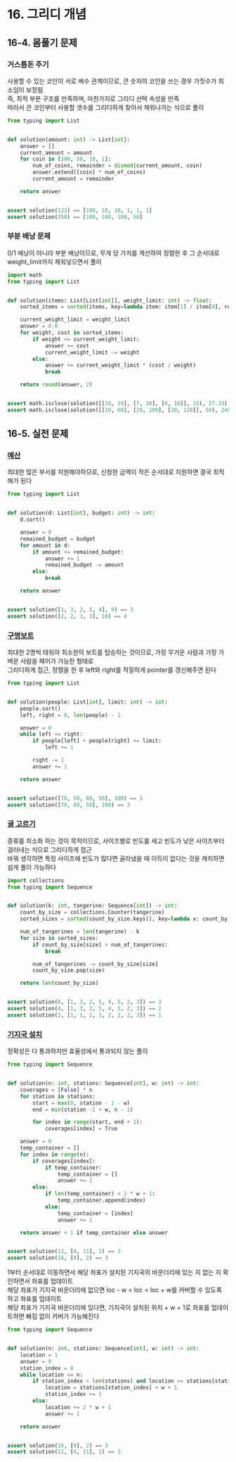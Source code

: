 # 16. 그리디 개념

## 16-4. 몸풀기 문제

### 거스름돈 주기

사용할 수 있는 코인이 서로 배수 관계이므로, 큰 숫자의 코인을 쓰는 경우 가짓수가 최소임이 보장됨  
즉, 최적 부분 구조를 만족하며, 마찬가지로 그리디 선택 속성을 만족  
따라서 큰 코인부터 사용할 갯수를 그리디하게 찾아서 채워나가는 식으로 풀이  

```python
from typing import List


def solution(amount: int) -> List[int]:
    answer = []
    current_amount = amount
    for coin in [100, 50, 10, 1]:
        num_of_coins, remainder = divmod(current_amount, coin)
        answer.extend([coin] * num_of_coins)
        current_amount = remainder

    return answer


assert solution(123) == [100, 10, 10, 1, 1, 1]
assert solution(350) == [100, 100, 100, 50]
```

### 부분 배낭 문제

0/1 배낭이 아니라 부분 배낭이므로, 무게 당 가치를 계산하여 정렬한 후 그 순서대로 weight_limit까지 채워넣으면서 풀이

```python
import math
from typing import List


def solution(items: List[List[int]], weight_limit: int) -> float:
    sorted_items = sorted(items, key=lambda item: item[1] / item[0], reverse=True)

    current_weight_limit = weight_limit
    answer = 0.0
    for weight, cost in sorted_items:
        if weight <= current_weight_limit:
            answer += cost
            current_weight_limit -= weight
        else:
            answer += current_weight_limit * (cost / weight)
            break

    return round(answer, 2)


assert math.isclose(solution([[10, 19], [7, 10], [6, 10]], 15), 27.33)
assert math.isclose(solution([[10, 60], [20, 100], [30, 120]], 50), 240)
```

## 16-5. 실전 문제

### [예산](https://school.programmers.co.kr/learn/courses/30/lessons/12982)

최대한 많은 부서를 지원해야하므로, 신청한 금액이 작은 순서대로 지원하면 결국 최적해가 된다  

```python
from typing import List


def solution(d: List[int], budget: int) -> int:
    d.sort()

    answer = 0
    remained_budget = budget
    for amount in d:
        if amount <= remained_budget:
            answer += 1
            remained_budget -= amount
        else:
            break

    return answer


assert solution([1, 3, 2, 5, 4], 9) == 3
assert solution([2, 2, 3, 3], 10) == 4
```

### [구명보트](https://school.programmers.co.kr/learn/courses/30/lessons/42885)

최대한 2명씩 태워야 최소한의 보트를 탑승하는 것이므로, 가장 무거운 사람과 가장 가벼운 사람을 페어가 가능한 형태로  
그리디하게 접근, 정렬을 한 후 left와 right를 적절하게 pointer를 갱신해주면 된다

```python
from typing import List


def solution(people: List[int], limit: int) -> int:
    people.sort()
    left, right = 0, len(people) - 1

    answer = 0
    while left <= right:
        if people[left] + people[right] <= limit:
            left += 1

        right -= 1
        answer += 1

    return answer


assert solution([70, 50, 80, 50], 100) == 3
assert solution([70, 80, 50], 100) == 3
```

### [귤 고르기](https://school.programmers.co.kr/learn/courses/30/lessons/138476)

종류를 최소화 하는 것이 목적이므로, 사이즈별로 빈도를 세고 빈도가 낮은 사이즈부터 걸러내는 식으로 그리디하게 접근  
바꿔 생각하면 특정 사이즈에 빈도가 많다면 골라냈을 때 이득이 없다는 것을 캐치하면 쉽게 풀이 가능하다

```python
import collections
from typing import Sequence


def solution(k: int, tangerine: Sequence[int]) -> int:
    count_by_size = collections.Counter(tangerine)
    sorted_sizes = sorted(count_by_size.keys(), key=lambda x: count_by_size[x])

    num_of_tangerines = len(tangerine) - k
    for size in sorted_sizes:
        if count_by_size[size] > num_of_tangerines:
            break

        num_of_tangerines -= count_by_size[size]
        count_by_size.pop(size)

    return len(count_by_size)


assert solution(6, [1, 3, 2, 5, 4, 5, 2, 3]) == 3
assert solution(4, [1, 3, 2, 5, 4, 5, 2, 3]) == 2
assert solution(2, [1, 1, 1, 1, 2, 2, 2, 3]) == 1
```

### [기지국 설치](https://school.programmers.co.kr/learn/courses/30/lessons/12979)

정확성은 다 통과하지만 효율성에서 통과되지 않는 풀이

```python
from typing import Sequence


def solution(n: int, stations: Sequence[int], w: int) -> int:
    coverages = [False] * n
    for station in stations:
        start = max(0, station - 1 - w)
        end = min(station -1 + w, n - 1)

        for index in range(start, end + 1):
            coverages[index] = True

    answer = 0
    temp_container = []
    for index in range(n):
        if coverages[index]:
            if temp_container:
                temp_container = []
                answer += 1
        else:
            if len(temp_container) < 2 * w + 1:
                temp_container.append(index)
            else:
                temp_container = [index]
                answer += 1

    return answer + 1 if temp_container else answer


assert solution(11, [4, 11], 1) == 3
assert solution(16, [9], 2) == 3
```

1부터 순서대로 이동하면서 해당 좌표가 설치된 기지국의 바운더리에 있는 지 없는 지 확인하면서 좌표를 업데이트  
해당 좌표가 기지국 바운더리에 없으면 loc - w < loc < loc + w를 커버할 수 있도록 하고 좌표를 업데이트  
해당 좌표가 기지국 바운더리에 있다면, 기지국이 설치된 위치 + w + 1로 좌표를 업데이트하면 빠짐 없이 커버가 가능해진다  

```python
from typing import Sequence


def solution(n: int, stations: Sequence[int], w: int) -> int:
    location = 1
    answer = 0
    station_index = 0
    while location <= n:
        if station_index < len(stations) and location >= stations[station_index] - w:
            location = stations[station_index] + w + 1
            station_index += 1
        else:
            location += 2 * w + 1
            answer += 1

    return answer


assert solution(16, [9], 2) == 3
assert solution(11, [4, 11], 1) == 3
```